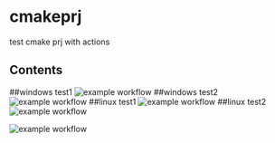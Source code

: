 # cmakeprj
test cmake prj with actions
## Contents

##windows test1
![example workflow](https://github.com/eric2003/cmakeprj/workflows/windows.yml/badge.svg)
##windows test2
![example workflow](https://github.com/eric2003/cmakeprj/workflows/OneFLOW_Windows_CI/badge.svg)
##linux test1
![example workflow](https://github.com/eric2003/cmakeprj/workflows/linux.yml/badge.svg)
##linux test2
![example workflow](https://github.com/eric2003/cmakeprj/workflows/OneFLOW_Linux_CI/badge.svg)


![example workflow](https://github.com/github/docs/actions/workflows/main.yml/badge.svg)
